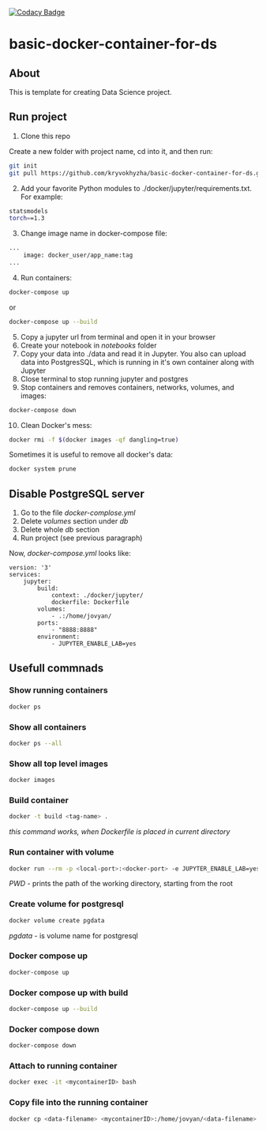 [![Codacy Badge](https://api.codacy.com/project/badge/Grade/16738458af0643f9a3ec8bec7a634dcb)](https://www.codacy.com/manual/kryvokhyzha/basic-docker-container-for-ds?utm_source=github.com&amp;utm_medium=referral&amp;utm_content=kryvokhyzha/basic-docker-container-for-ds&amp;utm_campaign=Badge_Grade)

# basic-docker-container-for-ds

## About
This is template for creating Data Science project.

## Run project
1.  Clone this repo

Create a new folder with project name, cd into it, and then run:

```bash
git init
git pull https://github.com/kryvokhyzha/basic-docker-container-for-ds.git
```

2.  Add your favorite Python modules to ./docker/jupyter/requirements.txt. For example:

```bash
statsmodels
torch==1.3
```

3.  Change image name in docker-compose file:
```bash
...
    image: docker_user/app_name:tag
...
```

4.  Run containers:

```bash
docker-compose up
```
or
```bash
docker-compose up --build
```

5.  Copy a jupyter url from terminal and open it in your browser
6.  Create your notebook in _notebooks_ folder
7.  Copy your data into ./data and read it in Jupyter. You also can upload data into PostgresSQL, which is running in it's own container along with Jupyter
8.  Close terminal to stop running jupyter and postgres
9.  Stop containers and removes containers, networks, volumes, and images:

```bash
docker-compose down
```

10. Clean Docker's mess:

```bash
docker rmi -f $(docker images -qf dangling=true)
```

Sometimes it is useful to remove all docker's data:

```bash
docker system prune
```

## Disable PostgreSQL server
1.  Go to the file _docker-complose.yml_
2.  Delete _volumes_ section under _db_
3.  Delete whole _db_ section 
4.  Run project (see previous paragraph)

Now, _docker-compose.yml_ looks like:
```
version: '3'
services: 
    jupyter:
        build: 
            context: ./docker/jupyter/
            dockerfile: Dockerfile
        volumes: 
            - .:/home/jovyan/
        ports: 
            - "8888:8888"
        environment: 
            - JUPYTER_ENABLE_LAB=yes
```

## Usefull commnads

### Show running containers
```bash
docker ps
```

### Show all containers
```bash
docker ps --all
```

### Show all top level images
```bash
docker images
```

### Build container
```bash
docker -t build <tag-name> .
```
_this command works, when Dockerfile is placed in current directory_

### Run container with volume
```bash
docker run --rm -p <local-port>:<docker-port> -e JUPYTER_ENABLE_LAB=yes -v "$PWD":/home/jovyan/ <tag-name>
```
_PWD_ - prints the path of the working directory, starting from the root

### Create volume for postgresql
```bash
docker volume create pgdata
```

_pgdata_ - is volume name for postgresql

### Docker compose up
```bash
docker-compose up
```

### Docker compose up with build
```bash
docker-compose up --build
```

### Docker compose down
```bash
docker-compose down
```

### Attach to running container
```bash
docker exec -it <mycontainerID> bash
```

### Copy file into the running container
```bash
docker cp <data-filename> <mycontainerID>:/home/jovyan/<data-filename>
```
